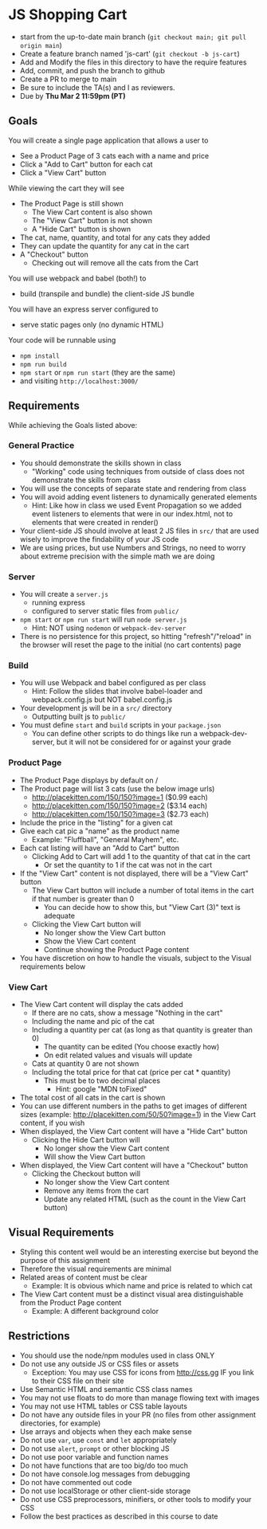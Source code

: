 # JS Shopping Cart

* start from the up-to-date main branch (`git checkout main; git pull origin main`)
* Create a feature branch named 'js-cart' (`git checkout -b js-cart`)
* Add and Modify the files in this directory to have the require features
* Add, commit, and push the branch to github
* Create a PR to merge to main
* Be sure to include the TA(s) and I as reviewers.  
* Due by **Thu Mar 2 11:59pm (PT)**

## Goals

You will create a single page application that allows a user to
- See a Product Page of 3 cats each with a name and price
- Click a "Add to Cart" button for each cat
- Click a "View Cart" button 

While viewing the cart they will see
- The Product Page is still shown
  - The View Cart content is also shown
  - The "View Cart" button is not shown
  - A "Hide Cart" button is shown
- The cat, name, quantity, and total for any cats they added
- They can update the quantity for any cat in the cart
- A "Checkout" button 
  - Checking out will remove all the cats from the Cart

You will use webpack and babel (both!) to
- build (transpile and bundle) the client-side JS bundle

You will have an express server configured to 
- serve static pages only (no dynamic HTML)

Your code will be runnable using 
- `npm install`
- `npm run build`
- `npm start` or `npm run start` (they are the same)
- and visiting `http://localhost:3000/`

## Requirements

While achieving the Goals listed above:

### General Practice
- You should demonstrate the skills shown in class
  - "Working" code using techniques from outside of class does not demonstrate the skills from class
- You will use the concepts of separate state and rendering from class
- You will avoid adding event listeners to dynamically generated elements
  - Hint: Like how in class we used Event Propagation so we added event listeners to elements that were in our index.html, not to elements that were created in render()
- Your client-side JS should involve at least 2 JS files in `src/` that are used wisely to improve the findability of your JS code
- We are using prices, but use Numbers and Strings, no need to worry about extreme precision with the simple math we are doing

### Server
- You will create a `server.js`
  - running express
  - configured to server static files from `public/`
- `npm start` or `npm run start` will run `node server.js`
  - Hint: NOT using `nodemon` or `webpack-dev-server`
- There is no persistence for this project, so hitting "refresh"/"reload" in the browser will reset the page to the initial (no cart contents) page

### Build
- You will use Webpack and babel configured as per class
  - Hint: Follow the slides that involve babel-loader and webpack.config.js but NOT babel.config.js
- Your development js will be in a `src/` directory
  - Outputting built js to `public/`
- You must define `start` and `build` scripts in your `package.json`
  - You can define other scripts to do things like run a webpack-dev-server, but it will not be considered for or against your grade

### Product Page
- The Product Page displays by default on /
- The Product page will list 3 cats (use the below image urls)
  - http://placekitten.com/150/150?image=1 ($0.99 each)
  - http://placekitten.com/150/150?image=2 ($3.14 each)
  - http://placekitten.com/150/150?image=3 ($2.73 each)
- Include the price in the "listing" for a given cat
- Give each cat pic a "name" as the product name
  - Example: "Fluffball", "General Mayhem", etc.
- Each cat listing will have an "Add to Cart" button
  - Clicking Add to Cart will add 1 to the quantity of that cat in the cart
    - Or set the quantity to 1 if the cat was not in the cart
- If the "View Cart" content is not displayed, there will be a "View Cart" button
  - The View Cart button will include a number of total items in the cart if that number is greater than 0
    - You can decide how to show this, but "View Cart (3)" text is adequate
  - Clicking the View Cart button will 
    - No longer show the View Cart button
    - Show the View Cart content
    - Continue showing the Product Page content
- You have discretion on how to handle the visuals, subject to the Visual requirements below

### View Cart
- The View Cart content will display the cats added
  - If there are no cats, show a message "Nothing in the cart"
  - Including the name and pic of the cat
  - Including a quantity per cat (as long as that quantity is greater than 0)
    - The quantity can be edited (You choose exactly how)
    - On edit related values and visuals will update
  - Cats at quantity 0 are not shown
  - Including the total price for that cat (price per cat * quantity)
    - This must be to two decimal places
      - Hint: google "MDN toFixed"
- The total cost of all cats in the cart is shown
- You can use different numbers in the paths to get images of different sizes (example: http://placekitten.com/50/50?image=1) in the View Cart content, if you wish
- When displayed, the View Cart content will have a "Hide Cart" button
  - Clicking the Hide Cart button will
    - No longer show the View Cart content
    - Will show the View Cart button
- When displayed, the View Cart content will have a "Checkout" button
  - Clicking the Checkout button will
    - No longer show the View Cart content
    - Remove any items from the cart
    - Update any related HTML (such as the count in the View Cart button)

## Visual Requirements
- Styling this content well would be an interesting exercise but beyond the purpose of this assignment
- Therefore the visual requirements are minimal
- Related areas of content must be clear
  - Example: It is obvious which name and price is related to which cat
- The View Cart content must be a distinct visual area distinguishable from the Product Page content
  - Example: A different background color

## Restrictions
* You should use the node/npm modules used in class ONLY
* Do not use any outside JS or CSS files or assets
  - Exception: You may use CSS for icons from http://css.gg IF you link to their CSS file on their site
* Use Semantic HTML and semantic CSS class names
* You may not use floats to do more than manage flowing text with images
* You may not use HTML tables or CSS table layouts
* Do not have any outside files in your PR (no files from other assignment directories, for example)
* Use arrays and objects when they each make sense
* Do not use `var`, use `const` and `let` appropriately
* Do not use `alert`, `prompt` or other blocking JS
* Do not use poor variable and function names
* Do not have functions that are too big/do too much
* Do not have console.log messages from debugging
* Do not have commented out code
* Do not use localStorage or other client-side storage 
* Do not use CSS preprocessors, minifiers, or other tools to modify your CSS
* Follow the best practices as described in this course to date


